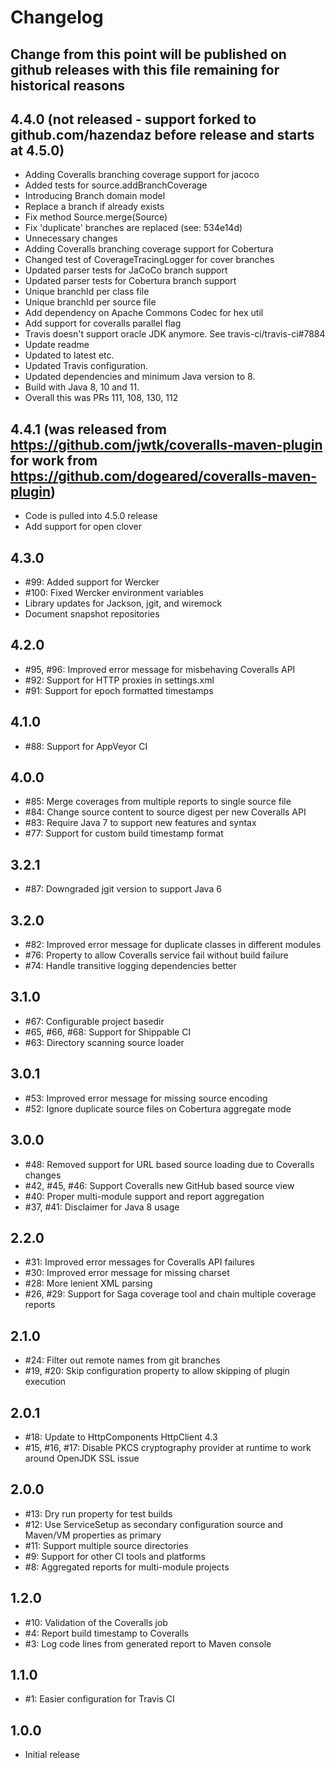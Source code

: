 # Changelog

## Change from this point will be published on github releases with this file remaining for historical reasons

## 4.4.0 (not released - support forked to github.com/hazendaz before release and starts at 4.5.0)
- Adding Coveralls branching coverage support for jacoco
- Added tests for source.addBranchCoverage
- Introducing Branch domain model
- Replace a branch if already exists
- Fix method Source.merge(Source)
- Fix 'duplicate' branches are replaced (see: 534e14d)
- Unnecessary changes
- Adding Coveralls branching coverage support for Cobertura
- Changed test of CoverageTracingLogger for cover branches
- Updated parser tests for JaCoCo branch support
- Updated parser tests for Cobertura branch support
- Unique branchId per class file
- Unique branchId per source file
- Add dependency on Apache Commons Codec for hex util
- Add support for coveralls parallel flag
- Travis doesn't support oracle JDK anymore. See travis-ci/travis-ci#7884
- Update readme
- Updated to latest etc.
- Updated Travis configuration.
- Updated dependencies and minimum Java version to 8.
- Build with Java 8, 10 and 11.
- Overall this was PRs 111, 108, 130, 112

## 4.4.1 (was released from https://github.com/jwtk/coveralls-maven-plugin for work from https://github.com/dogeared/coveralls-maven-plugin)
- Code is pulled into 4.5.0 release
- Add support for open clover

## 4.3.0
- #99: Added support for Wercker
- #100: Fixed Wercker environment variables
- Library updates for Jackson, jgit, and wiremock
- Document snapshot repositories

## 4.2.0

- #95, #96: Improved error message for misbehaving Coveralls API
- #92: Support for HTTP proxies in settings.xml
- #91: Support for epoch formatted timestamps


## 4.1.0

- #88: Support for AppVeyor CI


## 4.0.0

- #85: Merge coverages from multiple reports to single source file
- #84: Change source content to source digest per new Coveralls API
- #83: Require Java 7 to support new features and syntax
- #77: Support for custom build timestamp format


## 3.2.1

- #87: Downgraded jgit version to support Java 6


## 3.2.0

- #82: Improved error message for duplicate classes in different modules
- #76: Property to allow Coveralls service fail without build failure
- #74: Handle transitive logging dependencies better


## 3.1.0

- #67: Configurable project basedir
- #65, #66, #68: Support for Shippable CI
- #63: Directory scanning source loader


## 3.0.1

- #53: Improved error message for missing source encoding
- #52: Ignore duplicate source files on Cobertura aggregate mode


## 3.0.0

- #48: Removed support for URL based source loading due to Coveralls changes
- #42, #45, #46: Support Coveralls new GitHub based source view 
- #40: Proper multi-module support and report aggregation
- #37, #41: Disclaimer for Java 8 usage


## 2.2.0

- #31: Improved error messages for Coveralls API failures
- #30: Improved error message for missing charset
- #28: More lenient XML parsing
- #26, #29: Support for Saga coverage tool and chain multiple coverage reports


## 2.1.0

- #24: Filter out remote names from git branches
- #19, #20: Skip configuration property to allow skipping of plugin execution


## 2.0.1

- #18: Update to HttpComponents HttpClient 4.3
- #15, #16, #17: Disable PKCS cryptography provider at runtime to work around OpenJDK SSL issue


## 2.0.0

- #13: Dry run property for test builds
- #12: Use ServiceSetup as secondary configuration source and Maven/VM properties as primary
- #11: Support multiple source directories
- #9: Support for other CI tools and platforms
- #8: Aggregated reports for multi-module projects


## 1.2.0

- #10: Validation of the Coveralls job
- #4: Report build timestamp to Coveralls
- #3: Log code lines from generated report to Maven console


## 1.1.0

- #1: Easier configuration for Travis CI


## 1.0.0

- Initial release
